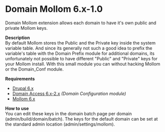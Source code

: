 # Domain Mollom 6.x-1.0
Domain Mollom extension allows each domain to have it's own public and private Mollom keys.

**Description**  
By default Mollom stores the Public and the Private key inside the system variable table. And since its generally not such a good idea to prefix the variable's table with the Domain Prefix module for additional domains, its unfortunately not possible to have different "Public" and "Private" keys for your Mollom install. With this small module you can without hacking Mollom or the Domain_Conf module. 

**Requirements**   
* [Drupal 6.x](https://www.drupal.org/project/drupal)
* [Domain Access 6.x-2.x](https://www.drupal.org/project/domain) *(Domain Configuration module)*
* [Mollom 6.x](https://www.drupal.org/project/mollom)

**How to use**  
You can edit these keys in the domain batch page per domain (admin/build/domain/batch). The keys for the default domain can be set at the standard admin location (admin/settings/mollom).
